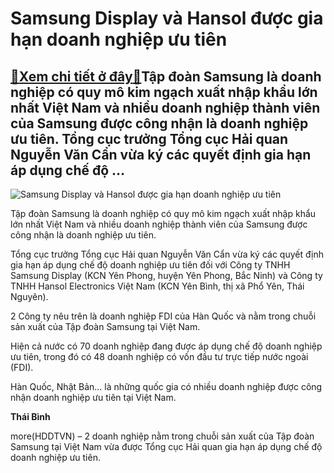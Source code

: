 Samsung Display và Hansol được gia hạn doanh nghiệp ưu tiên
===========================================================

[:gift:Xem chi tiết ở đây:gift:](https://hddtvn.com/samsung-display-va-hansol-duoc-gia-han-doanh-nghiep-uu-tien/)Tập đoàn Samsung là doanh nghiệp có quy mô kim ngạch xuất nhập khẩu lớn nhất Việt Nam và nhiều doanh nghiệp thành viên của Samsung được công nhận là doanh nghiệp ưu tiên. Tổng cục trưởng Tổng cục Hải quan Nguyễn Văn Cẩn vừa ký các quyết định gia hạn áp dụng chế độ …
--------------------------------------------------------------------------------------------------------------------------------------------------------------------------------------------------------------------------------------------------------------------------





![Samsung Display và Hansol được gia hạn doanh nghiệp ưu tiên](https://hddtvn.com/wp-content/uploads/2021/01/0346_samsung-viet-nam-co-tong-giam-doc-moi-04-.3756.jpg "Samsung Display và Hansol được gia hạn doanh nghiệp ưu tiên")


Tập đoàn Samsung là doanh nghiệp có quy mô kim ngạch xuất nhập khẩu lớn nhất Việt Nam và nhiều doanh nghiệp thành viên của Samsung được công nhận là doanh nghiệp ưu tiên.



Tổng cục trưởng Tổng cục Hải quan Nguyễn Văn Cẩn vừa ký các quyết định gia hạn áp dụng chế độ doanh nghiệp ưu tiên đối với Công ty TNHH Samsung Display (KCN Yên Phong, huyện Yên Phong, Bắc Ninh) và Công ty TNHH Hansol Electronics Việt Nam (KCN Yên Bình, thị xã Phổ Yên, Thái Nguyên).


2 Công ty nêu trên là doanh nghiệp FDI của Hàn Quốc và nằm trong chuỗi sản xuất của Tập đoàn Samsung tại Việt Nam.


Hiện cả nước có 70 doanh nghiệp đang được áp dụng chế độ doanh nghiệp ưu tiên, trong đó có 48 doanh nghiệp có vốn đầu tư trực tiếp nước ngoài (FDI).


Hàn Quốc, Nhật Bản… là những quốc gia có nhiều doanh nghiệp được công nhận doanh nghiệp ưu tiên tại Việt Nam.




**Thái Bình**



more(HDDTVN) – 2 doanh nghiệp nằm trong chuỗi sản xuất của Tập đoàn Samsung tại Việt Nam vừa được Tổng cục Hải quan gia hạn áp dụng chế độ doanh nghiệp ưu tiên.

